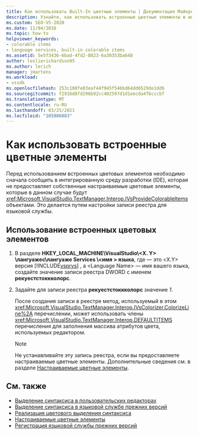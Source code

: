 ```yaml
---
title: Как использовать Built-In цветные элементы | Документация Майкрософт
description: Узнайте, как использовать встроенные цветные элементы в интегрированной среде разработки (IDE) Visual Studio для языковой службы.
ms.custom: SEO-VS-2020
ms.date: 11/04/2016
ms.topic: how-to
helpviewer_keywords:
- colorable items
- language services, built-in colorable items
ms.assetid: 5e5f3436-6bad-4fd2-8823-6a30353ba648
author: leslierichardson95
ms.author: lerich
manager: jmartens
ms.workload:
- vssdk
ms.openlocfilehash: 253c108fe83eaf44f945f546bd64dd6529de1dd6
ms.sourcegitcommit: f2916d8fd296b92cc402597d1d1eecda4f6cccbf
ms.translationtype: MT
ms.contentlocale: ru-RU
ms.lasthandoff: 03/25/2021
ms.locfileid: "105086083"
---
```

# <a name="how-to-use-built-in-colorable-items"></a>Как использовать встроенные цветные элементы
Перед использованием встроенных цветовых элементов необходимо сначала сообщить в интегрированную среду разработки (IDE), которая не предоставляет собственные настраиваемые цветовые элементы, которые в данном случае будут <xref:Microsoft.VisualStudio.TextManager.Interop.IVsProvideColorableItems> объектами. Это делается путем настройки записи реестра для языковой службы.

## <a name="to-use-built-in-colorable-items"></a>Использование встроенных цветовых элементов

1. В разделе **HKEY_LOCAL_MACHINE\VisualStudio\\<X. Y> \лангуажес\лангуаже Services \\<имя \> языка**, где — это \<X.Y> версия [!INCLUDE[vsprvs](../../code-quality/includes/vsprvs_md.md)] , а \<Language Name> — имя вашего языка, создайте значение записи реестра DWORD с именем **рекуестстоккколорс**.

2. Задайте для записи реестра **рекуестстоккколорс** значение *1*.

    После создания записи в реестре метод, используемый в этом <xref:Microsoft.VisualStudio.TextManager.Interop.IVsColorizer.ColorizeLine%2A> перечислении, может использовать члены <xref:Microsoft.VisualStudio.TextManager.Interop.DEFAULTITEMS> перечисления для заполнения массива атрибутов цвета, используемых редактором.

   > [!NOTE]
   > Не устанавливайте эту запись реестра, если вы предоставляете настраиваемые цветные элементы. Дополнительные сведения см. в разделе [Настраиваемые цветные элементы](../../extensibility/internals/custom-colorable-items.md).

## <a name="see-also"></a>См. также
- [Выделение синтаксиса в пользовательских редакторах](../../extensibility/syntax-coloring-in-custom-editors.md)
- [Выделение синтаксиса в языковой службе прежних версий](../../extensibility/internals/syntax-coloring-in-a-legacy-language-service.md)
- [Реализация цветового выделения синтаксиса](../../extensibility/internals/implementing-syntax-coloring.md)
- [Настраиваемые цветные элементы](../../extensibility/internals/custom-colorable-items.md)
- [Регистрация языковой службы прежних версий](../../extensibility/internals/registering-a-legacy-language-service2.md)
